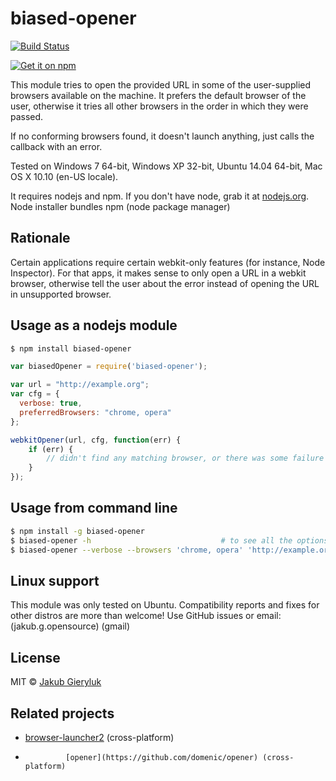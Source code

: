 # biased-opener
 [![Build Status](https://secure.travis-ci.org/jakub-g/biased-opener.png)](http://travis-ci.org/jakub-g/biased-opener)

 [![Get it on npm](https://nodei.co/npm/biased-opener.png?compact=true)](https://www.npmjs.org/package/biased-opener)


This module tries to open the provided URL in some of the user-supplied browsers available on the machine.
It prefers the default browser of the user, otherwise it tries all other browsers in the order in which they were passed.

If no conforming browsers found, it doesn't launch anything, just calls the callback with an error.

Tested on Windows 7 64-bit, Windows XP 32-bit, Ubuntu 14.04 64-bit, Mac OS X 10.10 (en-US locale).

It requires nodejs and npm. If you don't have node, grab it at [nodejs.org](https://nodejs.org).
Node installer bundles npm (node package manager)

## Rationale

Certain applications require certain webkit-only features (for instance, Node Inspector).
For that apps, it makes sense to only open a URL in a webkit browser, otherwise tell the user
about the error instead of opening the URL in unsupported browser.


## Usage as a nodejs module

```sh
$ npm install biased-opener
```

```js
var biasedOpener = require('biased-opener');

var url = "http://example.org";
var cfg = {
  verbose: true,
  preferredBrowsers: "chrome, opera"
};

webkitOpener(url, cfg, function(err) {
    if (err) {
        // didn't find any matching browser, or there was some failure while launching it
    }
});
```


## Usage from command line

```sh
$ npm install -g biased-opener
$ biased-opener -h                             # to see all the options
$ biased-opener --verbose --browsers 'chrome, opera' 'http://example.org'
```


## Linux support

This module was only tested on Ubuntu. Compatibility reports and fixes for other distros are more than welcome!
Use GitHub issues or email: (jakub.g.opensource) (gmail)


## License

MIT © [Jakub Gieryluk](http://jakub-g.github.io)


## Related projects

*   [browser-launcher2](https://github.com/benderjs/browser-launcher2) (cross-platform)
*              [opener](https://github.com/domenic/opener) (cross-platform)
